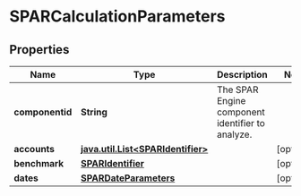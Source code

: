 

# SPARCalculationParameters

## Properties

Name | Type | Description | Notes
------------ | ------------- | ------------- | -------------
**componentid** | **String** | The SPAR Engine component identifier to analyze. | 
**accounts** | [**java.util.List&lt;SPARIdentifier&gt;**](SPARIdentifier.md) |  |  [optional]
**benchmark** | [**SPARIdentifier**](SPARIdentifier.md) |  |  [optional]
**dates** | [**SPARDateParameters**](SPARDateParameters.md) |  |  [optional]



